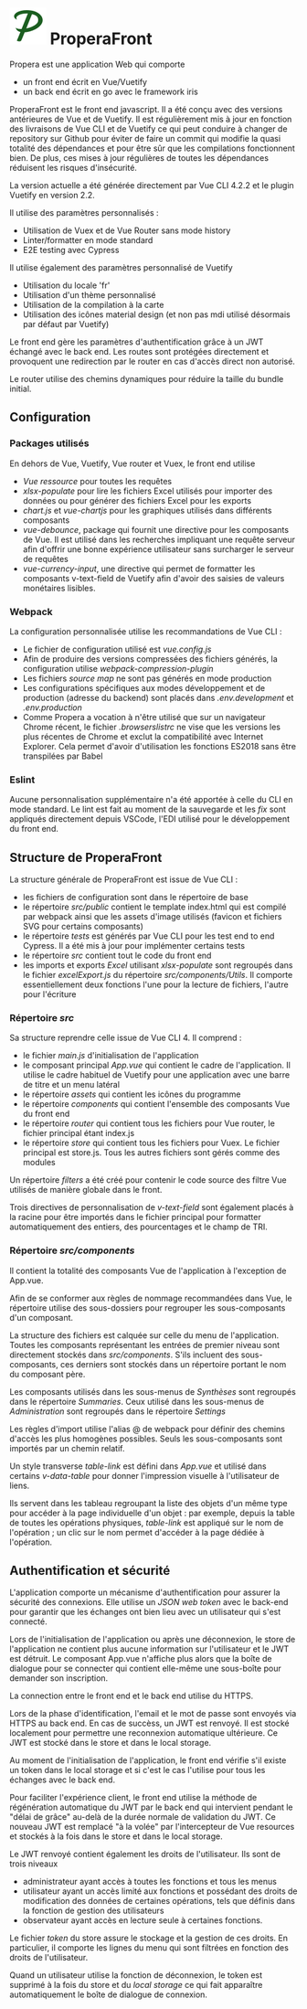 # ![Propera Front](src/assets/propera_icon.svg) ProperaFront

Propera est une application Web qui comporte
* un front end écrit en Vue/Vuetify
* un back end écrit en go avec le framework iris

ProperaFront est le front end javascript. Il a été conçu avec des versions antérieures de Vue et de Vuetify. Il est régulièrement mis à jour en fonction des livraisons de Vue CLI et de Vuetify ce qui peut conduire à changer de repository sur Github pour éviter de faire un commit qui modifie la quasi totalité des dépendances et pour être sûr que les compilations fonctionnent bien. De plus, ces mises à jour régulières de toutes les dépendances réduisent les risques d'insécurité.

La version actuelle a été générée directement par Vue CLI 4.2.2 et le plugin Vuetify en version 2.2.

Il utilise des paramètres personnalisés :
* Utilisation de Vuex et de Vue Router sans mode history
* Linter/formatter en mode standard
* E2E testing avec Cypress

Il utilise également des paramètres personnalisé de Vuetify
* Utilisation du locale 'fr'
* Utilisation d'un thème personnalisé
* Utilisation de la compilation à la carte
* Utilisation des icônes material design (et non pas mdi utilisé désormais par défaut par Vuetify)

Le front end gère les paramètres d'authentification grâce à un JWT échangé avec le back end. Les routes sont protégées directement et provoquent une redirection par le router en cas d'accès direct non autorisé.

Le router utilise des chemins dynamiques pour réduire la taille du bundle initial.

## Configuration

### Packages utilisés

En dehors de Vue, Vuetify, Vue router et Vuex, le front end utilise
* *Vue ressource* pour toutes les requêtes
* *xlsx-populate* pour lire les fichiers Excel utilisés pour importer des données ou pour générer des fichiers Excel pour les exports
* *chart.js* et *vue-chartjs* pour les graphiques utilisés dans différents composants
* *vue-debounce*, package qui fournit une directive pour les composants de Vue. Il est utilisé dans les recherches impliquant une requête serveur afin d'offrir une bonne expérience utilisateur sans surcharger le serveur de requêtes
* *vue-currency-input*, une directive qui permet de formatter les composants v-text-field de Vuetify afin d'avoir des saisies de valeurs monétaires lisibles.

### Webpack

La configuration personnalisée utilise les recommandations de Vue CLI :
* Le fichier de configuration utilisé est *vue.config.js*
* Afin de produire des versions compressées des fichiers générés, la configuration utilise *webpack-compression-plugin* 
* Les fichiers *source map* ne sont pas générés en mode production
* Les configurations spécifiques aux modes développement et de production (adresse du backend) sont placés dans *.env.development* et *.env.production*
* Comme Propera a vocation à n'être utilisé que sur un navigateur Chrome récent, le fichier *.browserslistrc* ne vise que les versions les plus récentes de Chrome et exclut la compatibilité avec Internet Explorer. Cela permet d'avoir d'utilisation les fonctions ES2018 sans être transpilées par Babel

### Eslint

Aucune personnalisation supplémentaire n'a été apportée à celle du CLI en mode standard. Le lint est fait au moment de la sauvegarde et les *fix* sont appliqués directement depuis VSCode, l'EDI utilisé pour le développement du front end.

## Structure de ProperaFront

La structure générale de ProperaFront est issue de Vue CLI :
* les fichiers de configuration sont dans le répertoire de base
* le répertoire *src/public* contient le template index.html qui est compilé par webpack ainsi que les assets d'image utilisés (favicon et fichiers SVG pour certains composants)
* le répertoire *tests* est générés par Vue CLI pour les test end to end Cypress. Il a été mis à jour pour implémenter certains tests
* le répertoire *src* contient tout le code du front end
* les imports et exports *Excel* utilisant *xlsx-populate* sont regroupés dans le fichier *excelExport.js* du répertoire *src/components/Utils*. Il comporte essentiellement deux fonctions l'une pour la lecture de fichiers, l'autre pour l'écriture

### Répertoire *src*

Sa structure reprendre celle issue de Vue CLI 4. Il comprend :
* le fichier *main.js* d'initialisation de l'application
* le composant principal *App.vue* qui contient le cadre de l'application. Il utilise le cadre habituel de Vuetify pour une application avec une barre de titre et un menu latéral
* le répertoire *assets* qui contient les icônes du programme
* le répertoire *components* qui contient l'ensemble des composants Vue du front end
* le répertoire *router* qui contient tous les fichiers pour Vue router, le fichier principal étant index.js
* le répertoire *store* qui contient tous les fichiers pour Vuex. Le fichier principal est store.js. Tous les autres fichiers sont gérés comme des modules

Un répertoire *filters* a été créé pour contenir le code source des filtre Vue utilisés de manière globale dans le front.

Trois directives de personnalisation de *v-text-field* sont également placés à la racine pour être importés dans le fichier principal pour formatter automatiquement des entiers, des pourcentages et le champ de TRI.

### Répertoire *src/components*

Il contient la totalité des composants Vue de l'application à l'exception de App.vue.

Afin de se conformer aux règles de nommage recommandées dans Vue, le répertoire utilise des sous-dossiers pour regrouper les sous-composants d'un composant.

La structure des fichiers est calquée sur celle du menu de l'application. Toutes les composants représentant les entrées de premier niveau sont directement stockés dans *src/components*. S'ils incluent des sous-composants, ces derniers sont stockés dans un répertoire portant le nom du composant père.

Les composants utilisés dans les sous-menus de *Synthèses* sont regroupés dans le répertoire *Summaries*. Ceux utilisé dans les sous-menus de *Administration* sont regroupés dans le répertoire *Settings*

Les règles d'import utilise l'alias @ de webpack pour définir des chemins d'accès les plus homogènes possibles. Seuls les sous-composants sont importés par un chemin relatif.

Un style transverse *table-link* est défini dans *App.vue* et utilisé dans certains *v-data-table* pour donner l'impression visuelle à l'utilisateur de liens.

Ils servent dans les tableau regroupant la liste des objets d'un même type pour accéder à la page individuelle d'un objet : par exemple, depuis la table de toutes les opérations physiques, *table-link* est appliqué sur le nom de l'opération ; un clic sur le nom permet d'accéder à la page dédiée à l'opération.

## Authentification et sécurité

L'application comporte un mécanisme d'authentification pour assurer la sécurité des connexions. Elle utilise un *JSON web token* avec le back-end pour garantir que les échanges ont bien lieu avec un utilisateur qui s'est connecté.

Lors de l'initialisation de l'application ou après une déconnexion, le store de l'application ne contient plus aucune information sur l'utilisateur et le JWT est détruit. Le composant App.vue n'affiche plus alors que la boîte de dialogue pour se connecter qui contient elle-même une sous-boîte pour demander son inscription.

La connection entre le front end et le back end utilise du HTTPS.

Lors de la phase d'identification, l'email et le mot de passe sont envoyés via HTTPS au back end. En cas de succèss, un JWT est renvoyé. Il est stocké localement pour permettre une reconnexion automatique ultérieure. Ce JWT est stocké dans le store et dans le local storage.

Au moment de l'initialisation de l'application, le front end vérifie s'il existe un token dans le local storage et si c'est le cas l'utilise pour tous les échanges avec le back end.

Pour faciliter l'expérience client, le front end utilise la méthode de régénération automatique du JWT par le back end qui intervient pendant le "délai de grâce" au-delà de la durée normale de validation du JWT. Ce nouveau JWT est remplacé "à la volée" par l'intercepteur de Vue resources et stockés à la fois dans le store et dans le local storage.

Le JWT renvoyé contient également les droits de l'utilisateur. Ils sont de trois niveaux
* administrateur ayant accès à toutes les fonctions et tous les menus
* utilisateur ayant un accès limité aux fonctions et possédant des droits de modification des données de certaines opérations, tels que définis dans la fonction de gestion des utilisateurs
* observateur ayant accès en lecture seule à certaines fonctions.

Le fichier *token* du store assure le stockage et la gestion de ces droits. En particulier, il comporte les lignes du menu qui sont filtrées en fonction des droits de l'utilisateur.

Quand un utilisateur utilise la fonction de déconnexion, le token est supprimé à la fois du store et du *local storage* ce qui fait apparaître automatiquement le boîte de dialogue de connexion.